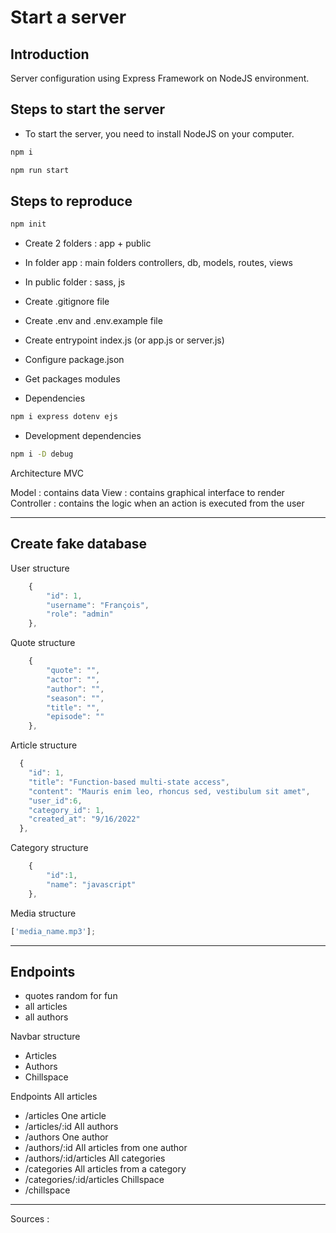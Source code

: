 # Start a server

## Introduction

Server configuration using Express Framework on NodeJS environment.

## Steps to start the server

- To start the server, you need to install NodeJS on your computer.

```sh
npm i
```

```sh
npm run start
```

## Steps to reproduce

```sh
npm init
```

- Create 2 folders : app + public
- In folder app : main folders controllers, db, models, routes, views
- In public folder : sass, js
- Create .gitignore file
- Create .env and .env.example file
- Create entrypoint index.js (or app.js or server.js)
- Configure package.json
- Get packages modules

- Dependencies

```sh
npm i express dotenv ejs
```

- Development dependencies

```sh
npm i -D debug
```

Architecture MVC

Model : contains data
View : contains graphical interface to render
Controller : contains the logic when an action is executed from the user

---

## Create fake database

User structure

```js
    {
        "id": 1,
        "username": "François",
        "role": "admin"
    },
```

Quote structure

```js
    {
        "quote": "",
        "actor": "",
        "author": "",
        "season": "",
        "title": "",
        "episode": ""
    },
```

Article structure

```js
  {
    "id": 1,
    "title": "Function-based multi-state access",
    "content": "Mauris enim leo, rhoncus sed, vestibulum sit amet",
    "user_id":6,
    "category_id": 1,
    "created_at": "9/16/2022"
  },
```

Category structure

```js
    {
        "id":1,
        "name": "javascript"
    },
```

Media structure

```js
['media_name.mp3'];
```

---

## Endpoints

- quotes random for fun
- all articles
- all authors

Navbar structure

- Articles
- Authors
- Chillspace

Endpoints
All articles

- /articles
  One article
- /articles/:id
  All authors
- /authors
  One author
- /authors/:id
  All articles from one author
- /authors/:id/articles
  All categories
- /categories
  All articles from a category
- /categories/:id/articles
  Chillspace
- /chillspace

---

Sources :